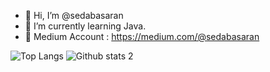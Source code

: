 - 👋  Hi, I’m @sedabasaran
- 👀  I’m currently learning Java.
- 🌱  Medium Account : https://medium.com/@sedabasaran

![Top Langs](https://github-readme-stats.vercel.app/api/top-langs/?username=sedabasaran&hide=shell&theme=codeSTACKr)
![Github stats 2](https://github-readme-stats.vercel.app/api?username=sedabasaran&show_icons=true&theme=codeSTACKr) 


<!---
sedabasaran/sedabasaran is a ✨ special ✨ repository because its `README.md` (this file) appears on your GitHub profile.
You can click the Preview link to take a look at your changes.
--->
